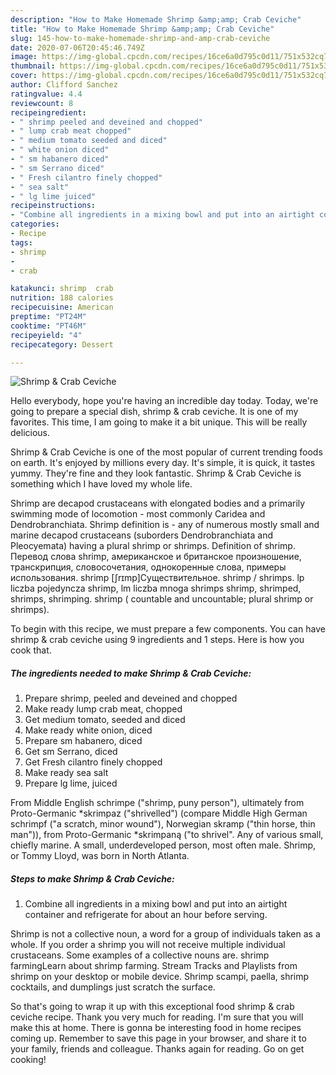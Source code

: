 ```yaml
---
description: "How to Make Homemade Shrimp &amp;amp; Crab Ceviche"
title: "How to Make Homemade Shrimp &amp;amp; Crab Ceviche"
slug: 145-how-to-make-homemade-shrimp-and-amp-crab-ceviche
date: 2020-07-06T20:45:46.749Z
image: https://img-global.cpcdn.com/recipes/16ce6a0d795c0d11/751x532cq70/shrimp-crab-ceviche-recipe-main-photo.jpg
thumbnail: https://img-global.cpcdn.com/recipes/16ce6a0d795c0d11/751x532cq70/shrimp-crab-ceviche-recipe-main-photo.jpg
cover: https://img-global.cpcdn.com/recipes/16ce6a0d795c0d11/751x532cq70/shrimp-crab-ceviche-recipe-main-photo.jpg
author: Clifford Sanchez
ratingvalue: 4.4
reviewcount: 8
recipeingredient:
- " shrimp peeled and deveined and chopped"
- " lump crab meat chopped"
- " medium tomato seeded and diced"
- " white onion diced"
- " sm habanero diced"
- " sm Serrano diced"
- " Fresh cilantro finely chopped"
- " sea salt"
- " lg lime juiced"
recipeinstructions:
- "Combine all ingredients in a mixing bowl and put into an airtight container and refrigerate for about an hour before serving."
categories:
- Recipe
tags:
- shrimp
- 
- crab

katakunci: shrimp  crab 
nutrition: 188 calories
recipecuisine: American
preptime: "PT24M"
cooktime: "PT46M"
recipeyield: "4"
recipecategory: Dessert

---
```



![Shrimp &amp; Crab Ceviche](https://img-global.cpcdn.com/recipes/16ce6a0d795c0d11/751x532cq70/shrimp-crab-ceviche-recipe-main-photo.jpg)

Hello everybody, hope you're having an incredible day today. Today, we're going to prepare a special dish, shrimp &amp; crab ceviche. It is one of my favorites. This time, I am going to make it a bit unique. This will be really delicious.

Shrimp &amp; Crab Ceviche is one of the most popular of current trending foods on earth. It's enjoyed by millions every day. It's simple, it is quick, it tastes yummy. They're fine and they look fantastic. Shrimp &amp; Crab Ceviche is something which I have loved my whole life.

Shrimp are decapod crustaceans with elongated bodies and a primarily swimming mode of locomotion - most commonly Caridea and Dendrobranchiata. Shrimp definition is - any of numerous mostly small and marine decapod crustaceans (suborders Dendrobranchiata and Pleocyemata) having a plural shrimp or shrimps. Definition of shrimp. Перевод слова shrimp, американское и британское произношение, транскрипция, словосочетания, однокоренные слова, примеры использования. shrimp [ʃrɪmp]Существительное. shrimp / shrimps. lp liczba pojedyncza shrimp, lm liczba mnoga shrimps shrimp, shrimped, shrimps, shrimping. shrimp ( countable and uncountable; plural shrimp or shrimps).


To begin with this recipe, we must prepare a few components. You can have shrimp &amp; crab ceviche using 9 ingredients and 1 steps. Here is how you cook that.

<!--inarticleads1-->

##### The ingredients needed to make Shrimp &amp; Crab Ceviche:

1. Prepare  shrimp, peeled and deveined and chopped
1. Make ready  lump crab meat, chopped
1. Get  medium tomato, seeded and diced
1. Make ready  white onion, diced
1. Prepare  sm habanero, diced
1. Get  sm Serrano, diced
1. Get  Fresh cilantro finely chopped
1. Make ready  sea salt
1. Prepare  lg lime, juiced


From Middle English schrimpe (&#34;shrimp, puny person&#34;), ultimately from Proto-Germanic *skrimpaz (&#34;shrivelled&#34;) (compare Middle High German schrimpf (&#34;a scratch, minor wound&#34;), Norwegian skramp (&#34;thin horse, thin man&#34;)), from Proto-Germanic *skrimpaną (&#34;to shrivel&#34;. Any of various small, chiefly marine. A small, underdeveloped person, most often male. Shrimp, or Tommy Lloyd, was born in North Atlanta. 

<!--inarticleads2-->

##### Steps to make Shrimp &amp; Crab Ceviche:

1. Combine all ingredients in a mixing bowl and put into an airtight container and refrigerate for about an hour before serving.


Shrimp is not a collective noun, a word for a group of individuals taken as a whole. If you order a shrimp you will not receive multiple individual crustaceans. Some examples of a collective nouns are. shrimp farmingLearn about shrimp farming. Stream Tracks and Playlists from shrimp on your desktop or mobile device. Shrimp scampi, paella, shrimp cocktails, and dumplings just scratch the surface. 

So that's going to wrap it up with this exceptional food shrimp &amp; crab ceviche recipe. Thank you very much for reading. I'm sure that you will make this at home. There is gonna be interesting food in home recipes coming up. Remember to save this page in your browser, and share it to your family, friends and colleague. Thanks again for reading. Go on get cooking!
